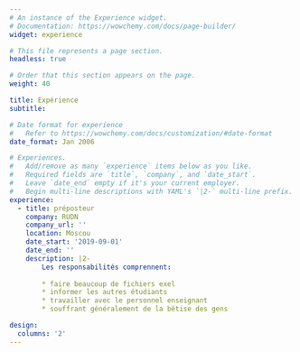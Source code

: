 ```yaml
---
# An instance of the Experience widget.
# Documentation: https://wowchemy.com/docs/page-builder/
widget: experience

# This file represents a page section.
headless: true

# Order that this section appears on the page.
weight: 40

title: Expérience
subtitle:

# Date format for experience
#   Refer to https://wowchemy.com/docs/customization/#date-format
date_format: Jan 2006

# Experiences.
#   Add/remove as many `experience` items below as you like.
#   Required fields are `title`, `company`, and `date_start`.
#   Leave `date_end` empty if it's your current employer.
#   Begin multi-line descriptions with YAML's `|2-` multi-line prefix.
experience:
  - title: préposteur
    company: RUDN
    company_url: ''
    location: Moscou
    date_start: '2019-09-01'
    date_end: ''
    description: |2-
        Les responsabilités comprennent:
        
        * faire beaucoup de fichiers exel
        * informer les autres étudiants
        * travailler avec le personnel enseignant
        * souffrant généralement de la bêtise des gens

design:
  columns: '2'
---
```

